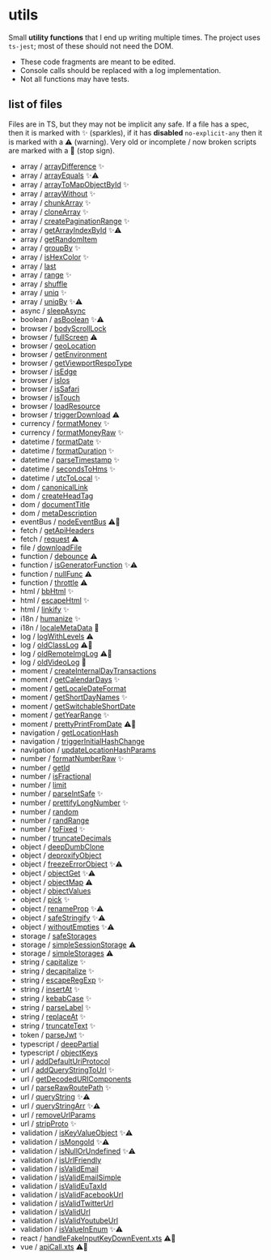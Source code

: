 # utils

Small **utility functions** that I end up writing multiple times.
The project uses `ts-jest`; most of these should not need the DOM.

- These code fragments are meant to be edited.
- Console calls should be replaced with a log implementation.
- Not all functions may have tests.

## list of files

Files are in TS, but they may not be implicit any safe.
If a file has a spec, then it is marked with ✨ (sparkles), if it has **disabled** `no-explicit-any`
then it is marked with a ⚠️ (warning). Very old or incomplete / now broken scripts are marked
with a 🛑 (stop sign).

- array / [arrayDifference](src/array/arrayDifference.ts) ✨
- array / [arrayEquals](src/array/arrayEquals.ts) ✨⚠️
- array / [arrayToMapObjectById](src/array/arrayToMapObjectById.ts) ✨
- array / [arrayWithout](src/array/arrayWithout.ts) ✨
- array / [chunkArray](src/array/chunkArray.ts) ✨
- array / [cloneArray](src/array/cloneArray.ts) ✨
- array / [createPaginationRange](src/array/createPaginationRange.ts) ✨
- array / [getArrayIndexById](src/array/getArrayIndexById.ts) ✨⚠️
- array / [getRandomItem](src/array/getRandomItem.ts) 
- array / [groupBy](src/array/groupBy.ts) ✨
- array / [isHexColor](src/array/isHexColor.ts) ✨
- array / [last](src/array/last.ts) 
- array / [range](src/array/range.ts) ✨
- array / [shuffle](src/array/shuffle.ts) 
- array / [uniq](src/array/uniq.ts) ✨
- array / [uniqBy](src/array/uniqBy.ts) ✨⚠️
- async / [sleepAsync](src/async/sleepAsync.ts) 
- boolean / [asBoolean](src/boolean/asBoolean.ts) ✨⚠️
- browser / [bodyScrollLock](src/browser/bodyScrollLock.ts) 
- browser / [fullScreen](src/browser/fullScreen.ts) ⚠️
- browser / [geoLocation](src/browser/geoLocation.ts) 
- browser / [getEnvironment](src/browser/getEnvironment.ts) 
- browser / [getViewportRespoType](src/browser/getViewportRespoType.ts) 
- browser / [isEdge](src/browser/isEdge.ts) 
- browser / [isIos](src/browser/isIos.ts) 
- browser / [isSafari](src/browser/isSafari.ts) 
- browser / [isTouch](src/browser/isTouch.ts) 
- browser / [loadResource](src/browser/loadResource.ts) 
- browser / [triggerDownload](src/browser/triggerDownload.ts) ⚠️
- currency / [formatMoney](src/currency/formatMoney.ts) ✨
- currency / [formatMoneyRaw](src/currency/formatMoneyRaw.ts) ✨
- datetime / [formatDate](src/datetime/formatDate.ts) ✨
- datetime / [formatDuration](src/datetime/formatDuration.ts) ✨
- datetime / [parseTimestamp](src/datetime/parseTimestamp.ts) ✨
- datetime / [secondsToHms](src/datetime/secondsToHms.ts) ✨
- datetime / [utcToLocal](src/datetime/utcToLocal.ts) ✨
- dom / [canonicalLink](src/dom/canonicalLink.ts) 
- dom / [createHeadTag](src/dom/createHeadTag.ts) 
- dom / [documentTitle](src/dom/documentTitle.ts) 
- dom / [metaDescription](src/dom/metaDescription.ts) 
- eventBus / [nodeEventBus](src/eventBus/nodeEventBus.ts) ⚠️🛑
- fetch / [getApiHeaders](src/fetch/getApiHeaders.ts) 
- fetch / [request](src/fetch/request.ts) ⚠️
- file / [downloadFile](src/file/downloadFile.ts) 
- function / [debounce](src/function/debounce.ts) ⚠️
- function / [isGeneratorFunction](src/function/isGeneratorFunction.ts) ✨⚠️
- function / [nullFunc](src/function/nullFunc.ts) ⚠️
- function / [throttle](src/function/throttle.ts) ⚠️
- html / [bbHtml](src/html/bbHtml.ts) ✨
- html / [escapeHtml](src/html/escapeHtml.ts) ✨
- html / [linkify](src/html/linkify.ts) ✨
- i18n / [humanize](src/i18n/humanize.ts) ✨
- i18n / [localeMetaData](src/i18n/localeMetaData.ts) 🛑
- log / [logWithLevels](src/log/logWithLevels.ts) ⚠️
- log / [oldClassLog](src/log/oldClassLog.ts) ⚠️🛑
- log / [oldRemoteImgLog](src/log/oldRemoteImgLog.ts) ⚠️🛑
- log / [oldVideoLog](src/log/oldVideoLog.ts) 🛑
- moment / [createInternalDayTransactions](src/moment/createInternalDayTransactions.ts) 
- moment / [getCalendarDays](src/moment/getCalendarDays.ts) ✨
- moment / [getLocaleDateFormat](src/moment/getLocaleDateFormat.ts) 
- moment / [getShortDayNames](src/moment/getShortDayNames.ts) ✨
- moment / [getSwitchableShortDate](src/moment/getSwitchableShortDate.ts) 
- moment / [getYearRange](src/moment/getYearRange.ts) ✨
- moment / [prettyPrintFromDate](src/moment/prettyPrintFromDate.ts) ⚠️🛑
- navigation / [getLocationHash](src/navigation/getLocationHash.ts) 
- navigation / [triggerInitialHashChange](src/navigation/triggerInitialHashChange.ts) 
- navigation / [updateLocationHashParams](src/navigation/updateLocationHashParams.ts) 
- number / [formatNumberRaw](src/number/formatNumberRaw.ts) ✨
- number / [getId](src/number/getId.ts) 
- number / [isFractional](src/number/isFractional.ts) 
- number / [limit](src/number/limit.ts) 
- number / [parseIntSafe](src/number/parseIntSafe.ts) ✨
- number / [prettifyLongNumber](src/number/prettifyLongNumber.ts) ✨
- number / [random](src/number/random.ts) 
- number / [randRange](src/number/randRange.ts) 
- number / [toFixed](src/number/toFixed.ts) ✨
- number / [truncateDecimals](src/number/truncateDecimals.ts) 
- object / [deepDumbClone](src/object/deepDumbClone.ts) 
- object / [deproxifyObject](src/object/deproxifyObject.ts) 
- object / [freezeErrorObject](src/object/freezeErrorObject.ts) ✨⚠️
- object / [objectGet](src/object/objectGet.ts) ✨⚠️
- object / [objectMap](src/object/objectMap.ts) ⚠️
- object / [objectValues](src/object/objectValues.ts) 
- object / [pick](src/object/pick.ts) ✨
- object / [renameProp](src/object/renameProp.ts) ✨⚠️
- object / [safeStringify](src/object/safeStringify.ts) ✨⚠️
- object / [withoutEmpties](src/object/withoutEmpties.ts) ✨⚠️
- storage / [safeStorages](src/storage/safeStorages.ts) 
- storage / [simpleSessionStorage](src/storage/simpleSessionStorage.ts) ⚠️
- storage / [simpleStorages](src/storage/simpleStorages.ts) ⚠️
- string / [capitalize](src/string/capitalize.ts) ✨
- string / [decapitalize](src/string/decapitalize.ts) ✨
- string / [escapeRegExp](src/string/escapeRegExp.ts) ✨
- string / [insertAt](src/string/insertAt.ts) ✨
- string / [kebabCase](src/string/kebabCase.ts) ✨
- string / [parseLabel](src/string/parseLabel.ts) ✨
- string / [replaceAt](src/string/replaceAt.ts) ✨
- string / [truncateText](src/string/truncateText.ts) ✨
- token / [parseJwt](src/token/parseJwt.ts) ✨
- typescript / [deepPartial](src/typescript/deepPartial.ts) 
- typescript / [objectKeys](src/typescript/objectKeys.ts) 
- url / [addDefaultUriProtocol](src/url/addDefaultUriProtocol.ts) 
- url / [addQueryStringToUrl](src/url/addQueryStringToUrl.ts) ✨
- url / [getDecodedURIComponents](src/url/getDecodedURIComponents.ts) 
- url / [parseRawRoutePath](src/url/parseRawRoutePath.ts) ✨
- url / [queryString](src/url/queryString.ts) ✨⚠️
- url / [queryStringArr](src/url/queryStringArr.ts) ✨⚠️
- url / [removeUrlParams](src/url/removeUrlParams.ts) 
- url / [stripProto](src/url/stripProto.ts) ✨
- validation / [isKeyValueObject](src/validation/isKeyValueObject.ts) ✨⚠️
- validation / [isMongoId](src/validation/isMongoId.ts) ✨⚠️
- validation / [isNullOrUndefined](src/validation/isNullOrUndefined.ts) ✨⚠️
- validation / [isUrlFriendly](src/validation/isUrlFriendly.ts) 
- validation / [isValidEmail](src/validation/isValidEmail.ts) 
- validation / [isValidEmailSimple](src/validation/isValidEmailSimple.ts) 
- validation / [isValidEuTaxId](src/validation/isValidEuTaxId.ts) 
- validation / [isValidFacebookUrl](src/validation/isValidFacebookUrl.ts) 
- validation / [isValidTwitterUrl](src/validation/isValidTwitterUrl.ts) 
- validation / [isValidUrl](src/validation/isValidUrl.ts) 
- validation / [isValidYoutubeUrl](src/validation/isValidYoutubeUrl.ts) 
- validation / [isValueInEnum](src/validation/isValueInEnum.ts) ✨⚠️
- react / [handleFakeInputKeyDownEvent.xts](src/react/handleFakeInputKeyDownEvent.xts) ⚠️🛑
- vue / [apiCall.xts](src/vue/apiCall.xts) ⚠️🛑

